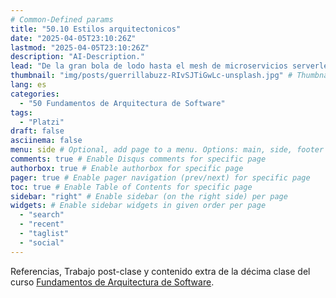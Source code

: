 ```yaml
---
# Common-Defined params
title: "50.10 Estilos arquitectonicos"
date: "2025-04-05T23:10:26Z"
lastmod: "2025-04-05T23:10:26Z"
description: "AI-Description."
lead: "De la gran bola de lodo hasta el mesh de microservicios serverless desplegados en el edge computing" # Lead text
thumbnail: "img/posts/guerrillabuzz-RIvSJTiGwLc-unsplash.jpg" # Thumbnail image
lang: es
categories:
  - "50 Fundamentos de Arquitectura de Software"
tags:
  - "Platzi"
draft: false
asciinema: false
menu: side # Optional, add page to a menu. Options: main, side, footer
comments: true # Enable Disqus comments for specific page
authorbox: true # Enable authorbox for specific page
pager: true # Enable pager navigation (prev/next) for specific page
toc: true # Enable Table of Contents for specific page
sidebar: "right" # Enable sidebar (on the right side) per page
widgets: # Enable sidebar widgets in given order per page
  - "search"
  - "recent"
  - "taglist"
  - "social"
---
```


Referencias, Trabajo post-clase y contenido extra de la décima clase del curso [Fundamentos de Arquitectura de Software](https://platzi.com/). 

<!--more-->

